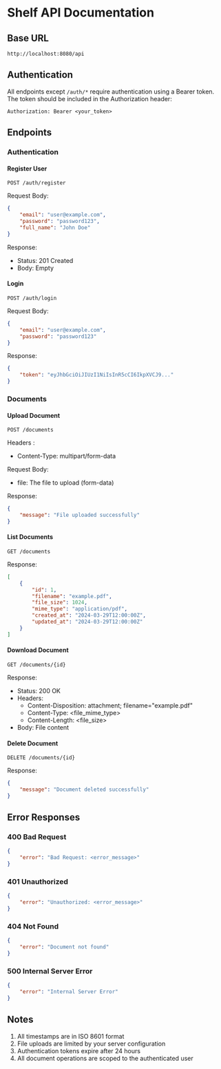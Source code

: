 # Shelf API Documentation

## Base URL
```
http://localhost:8080/api
```

## Authentication
All endpoints except `/auth/*` require authentication using a Bearer token. The token should be included in the Authorization header:
```
Authorization: Bearer <your_token>
```

## Endpoints

### Authentication

#### Register User
```http
POST /auth/register
```

Request Body:
```json
{
    "email": "user@example.com",
    "password": "password123",
    "full_name": "John Doe"
}
```

Response:
- Status: 201 Created
- Body: Empty

#### Login
```http
POST /auth/login
```

Request Body:
```json
{
    "email": "user@example.com",
    "password": "password123"
}
```

Response:
```json
{
    "token": "eyJhbGciOiJIUzI1NiIsInR5cCI6IkpXVCJ9..."
}
```

### Documents 

#### Upload Document
```http
POST /documents
```

Headers :
- Content-Type: multipart/form-data

Request Body:
- file: The file to upload (form-data)

Response:
```json
{
    "message": "File uploaded successfully"
}
```

#### List Documents
```http
GET /documents
```

Response:
```json
[
    {
        "id": 1,
        "filename": "example.pdf",
        "file_size": 1024,
        "mime_type": "application/pdf",
        "created_at": "2024-03-29T12:00:00Z",
        "updated_at": "2024-03-29T12:00:00Z"
    }
]
```

#### Download Document
```http
GET /documents/{id}
```

Response:
- Status: 200 OK
- Headers:
  - Content-Disposition: attachment; filename="example.pdf"
  - Content-Type: <file_mime_type>
  - Content-Length: <file_size>
- Body: File content

#### Delete Document
```http
DELETE /documents/{id}
```

Response:
```json
{
    "message": "Document deleted successfully"
}
```

## Error Responses

### 400 Bad Request
```json
{
    "error": "Bad Request: <error_message>"
}
```

### 401 Unauthorized
```json
{
    "error": "Unauthorized: <error_message>"
}
```

### 404 Not Found
```json
{
    "error": "Document not found"
}
```

### 500 Internal Server Error
```json
{
    "error": "Internal Server Error"
}
```

## Notes
1. All timestamps are in ISO 8601 format
2. File uploads are limited by your server configuration
3. Authentication tokens expire after 24 hours
4. All document operations are scoped to the authenticated user 